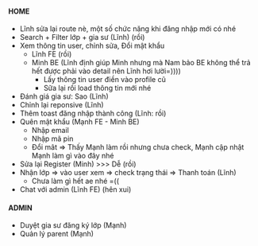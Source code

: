 #### HOME 
- Lĩnh sửa lại route nè, một số chức năng khi đăng nhập mới có nhé
- Search + Filter lớp + gia sư (Lĩnh) (rồi)
- Xem thông tin user, chỉnh sửa, Đổi mật khẩu
  + Lĩnh FE (rồi)
  +  Minh BE (Lĩnh định giúp Minh nhưng mà Nam bảo BE không thể trả hết được phải vào detail nên Lĩnh hơi lười=))))
      - Lấy thông tin user điền vào profile cũ
      - Sữa lại rồi load thông tin mới nhé
- Đánh giá gia sư: Sao (Lĩnh) 
- Chỉnh lại reponsive (Lĩnh) 
- Thêm toast đăng nhập thành công (Lĩnh: rồi)
- Quên mật khẩu (Mạnh FE - Minh BE)
	+ Nhập email
	+ Nhập mã pin
	+ Đổi mât
=> Thấy Mạnh làm rồi nhưng chưa check, Mạnh cập nhật Mạnh làm gì vào đây nhé
- Sửa lại Register (Minh) >>> Dễ (rồi)
- Nhận lớp => vào user xem => check trạng thái => Thanh toán (Lĩnh)
  + Chưa làm gì hết ae nhé =((
- Chat với admin (Lĩnh FE) (hên xui)
#### ADMIN
- Duyệt gia sư đăng ký lớp (Mạnh)
- Quản lý parent (Mạnh)
